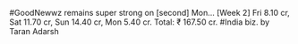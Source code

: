 #GoodNewwz remains super strong on [second] Mon... [Week 2] Fri 8.10 cr, Sat 11.70 cr, Sun 14.40 cr, Mon 5.40 cr. Total: ₹ 167.50 cr. #India biz. by Taran Adarsh
